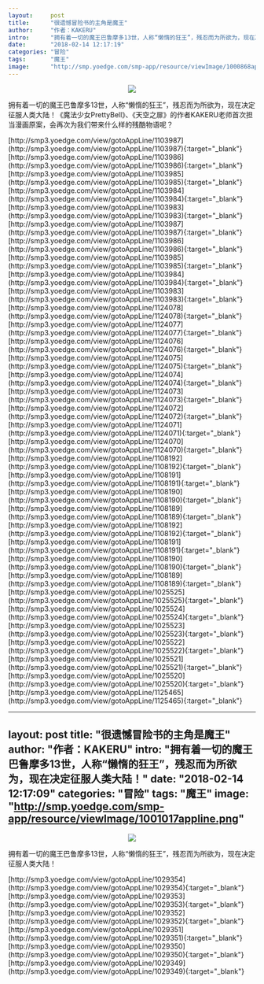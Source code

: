 ```yaml
---
layout:     post
title:      "很遗憾冒险书的主角是魔王"
author:     "作者：KAKERU"
intro:      "拥有着一切的魔王巴鲁摩多13世，人称“懒惰的狂王”，残忍而为所欲为，现在决定征服人类大陆！《魔法少女PrettyBell》、《天空之扉》的作者KAKERU老师首次担当漫画原案，会再次为我们带来什么样的残酷物语呢？"
date:       "2018-02-14 12:17:19"
categories: "冒险"
tags:       "魔王"
image:      "http://smp.yoedge.com/smp-app/resource/viewImage/1000868appline.png"
---
```

<div style="text-align: center">
<p><img src="http://smp.yoedge.com/smp-app/resource/viewImage/1000868appline.png"/></p>
</div>
<p class="post-meta">
<span>拥有着一切的魔王巴鲁摩多13世，人称“懒惰的狂王”，残忍而为所欲为，现在决定征服人类大陆！《魔法少女PrettyBell》、《天空之扉》的作者KAKERU老师首次担当漫画原案，会再次为我们带来什么样的残酷物语呢？</span>
</p>
[http://smp3.yoedge.com/view/gotoAppLine/1103987](http://smp3.yoedge.com/view/gotoAppLine/1103987){:target="_blank"}
[http://smp3.yoedge.com/view/gotoAppLine/1103986](http://smp3.yoedge.com/view/gotoAppLine/1103986){:target="_blank"}
[http://smp3.yoedge.com/view/gotoAppLine/1103985](http://smp3.yoedge.com/view/gotoAppLine/1103985){:target="_blank"}
[http://smp3.yoedge.com/view/gotoAppLine/1103984](http://smp3.yoedge.com/view/gotoAppLine/1103984){:target="_blank"}
[http://smp3.yoedge.com/view/gotoAppLine/1103983](http://smp3.yoedge.com/view/gotoAppLine/1103983){:target="_blank"}
[http://smp3.yoedge.com/view/gotoAppLine/1103987](http://smp3.yoedge.com/view/gotoAppLine/1103987){:target="_blank"}
[http://smp3.yoedge.com/view/gotoAppLine/1103986](http://smp3.yoedge.com/view/gotoAppLine/1103986){:target="_blank"}
[http://smp3.yoedge.com/view/gotoAppLine/1103985](http://smp3.yoedge.com/view/gotoAppLine/1103985){:target="_blank"}
[http://smp3.yoedge.com/view/gotoAppLine/1103984](http://smp3.yoedge.com/view/gotoAppLine/1103984){:target="_blank"}
[http://smp3.yoedge.com/view/gotoAppLine/1103983](http://smp3.yoedge.com/view/gotoAppLine/1103983){:target="_blank"}
[http://smp3.yoedge.com/view/gotoAppLine/1124078](http://smp3.yoedge.com/view/gotoAppLine/1124078){:target="_blank"}
[http://smp3.yoedge.com/view/gotoAppLine/1124077](http://smp3.yoedge.com/view/gotoAppLine/1124077){:target="_blank"}
[http://smp3.yoedge.com/view/gotoAppLine/1124076](http://smp3.yoedge.com/view/gotoAppLine/1124076){:target="_blank"}
[http://smp3.yoedge.com/view/gotoAppLine/1124075](http://smp3.yoedge.com/view/gotoAppLine/1124075){:target="_blank"}
[http://smp3.yoedge.com/view/gotoAppLine/1124074](http://smp3.yoedge.com/view/gotoAppLine/1124074){:target="_blank"}
[http://smp3.yoedge.com/view/gotoAppLine/1124073](http://smp3.yoedge.com/view/gotoAppLine/1124073){:target="_blank"}
[http://smp3.yoedge.com/view/gotoAppLine/1124072](http://smp3.yoedge.com/view/gotoAppLine/1124072){:target="_blank"}
[http://smp3.yoedge.com/view/gotoAppLine/1124071](http://smp3.yoedge.com/view/gotoAppLine/1124071){:target="_blank"}
[http://smp3.yoedge.com/view/gotoAppLine/1124070](http://smp3.yoedge.com/view/gotoAppLine/1124070){:target="_blank"}
[http://smp3.yoedge.com/view/gotoAppLine/1108192](http://smp3.yoedge.com/view/gotoAppLine/1108192){:target="_blank"}
[http://smp3.yoedge.com/view/gotoAppLine/1108191](http://smp3.yoedge.com/view/gotoAppLine/1108191){:target="_blank"}
[http://smp3.yoedge.com/view/gotoAppLine/1108190](http://smp3.yoedge.com/view/gotoAppLine/1108190){:target="_blank"}
[http://smp3.yoedge.com/view/gotoAppLine/1108189](http://smp3.yoedge.com/view/gotoAppLine/1108189){:target="_blank"}
[http://smp3.yoedge.com/view/gotoAppLine/1108192](http://smp3.yoedge.com/view/gotoAppLine/1108192){:target="_blank"}
[http://smp3.yoedge.com/view/gotoAppLine/1108191](http://smp3.yoedge.com/view/gotoAppLine/1108191){:target="_blank"}
[http://smp3.yoedge.com/view/gotoAppLine/1108190](http://smp3.yoedge.com/view/gotoAppLine/1108190){:target="_blank"}
[http://smp3.yoedge.com/view/gotoAppLine/1108189](http://smp3.yoedge.com/view/gotoAppLine/1108189){:target="_blank"}
[http://smp3.yoedge.com/view/gotoAppLine/1025525](http://smp3.yoedge.com/view/gotoAppLine/1025525){:target="_blank"}
[http://smp3.yoedge.com/view/gotoAppLine/1025524](http://smp3.yoedge.com/view/gotoAppLine/1025524){:target="_blank"}
[http://smp3.yoedge.com/view/gotoAppLine/1025523](http://smp3.yoedge.com/view/gotoAppLine/1025523){:target="_blank"}
[http://smp3.yoedge.com/view/gotoAppLine/1025522](http://smp3.yoedge.com/view/gotoAppLine/1025522){:target="_blank"}
[http://smp3.yoedge.com/view/gotoAppLine/1025521](http://smp3.yoedge.com/view/gotoAppLine/1025521){:target="_blank"}
[http://smp3.yoedge.com/view/gotoAppLine/1025520](http://smp3.yoedge.com/view/gotoAppLine/1025520){:target="_blank"}
[http://smp3.yoedge.com/view/gotoAppLine/1125465](http://smp3.yoedge.com/view/gotoAppLine/1125465){:target="_blank"}


---
layout:     post
title:      "很遗憾冒险书的主角是魔王"
author:     "作者：KAKERU"
intro:      "拥有着一切的魔王巴鲁摩多13世，人称“懒惰的狂王”，残忍而为所欲为，现在决定征服人类大陆！"
date:       "2018-02-14 12:17:09"
categories: "冒险"
tags:       "魔王"
image:      "http://smp.yoedge.com/smp-app/resource/viewImage/1001017appline.png"
---
<div style="text-align: center">
<p><img src="http://smp.yoedge.com/smp-app/resource/viewImage/1001017appline.png"/></p>
</div>
<p class="post-meta">
<span>拥有着一切的魔王巴鲁摩多13世，人称“懒惰的狂王”，残忍而为所欲为，现在决定征服人类大陆！</span>
</p>
[http://smp3.yoedge.com/view/gotoAppLine/1029354](http://smp3.yoedge.com/view/gotoAppLine/1029354){:target="_blank"}
[http://smp3.yoedge.com/view/gotoAppLine/1029353](http://smp3.yoedge.com/view/gotoAppLine/1029353){:target="_blank"}
[http://smp3.yoedge.com/view/gotoAppLine/1029352](http://smp3.yoedge.com/view/gotoAppLine/1029352){:target="_blank"}
[http://smp3.yoedge.com/view/gotoAppLine/1029351](http://smp3.yoedge.com/view/gotoAppLine/1029351){:target="_blank"}
[http://smp3.yoedge.com/view/gotoAppLine/1029350](http://smp3.yoedge.com/view/gotoAppLine/1029350){:target="_blank"}
[http://smp3.yoedge.com/view/gotoAppLine/1029349](http://smp3.yoedge.com/view/gotoAppLine/1029349){:target="_blank"}


